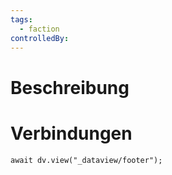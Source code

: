 ```yaml
---
tags:
  - faction
controlledBy:
---
```

# Beschreibung

# Verbindungen
```dataviewjs
await dv.view("_dataview/footer");
```